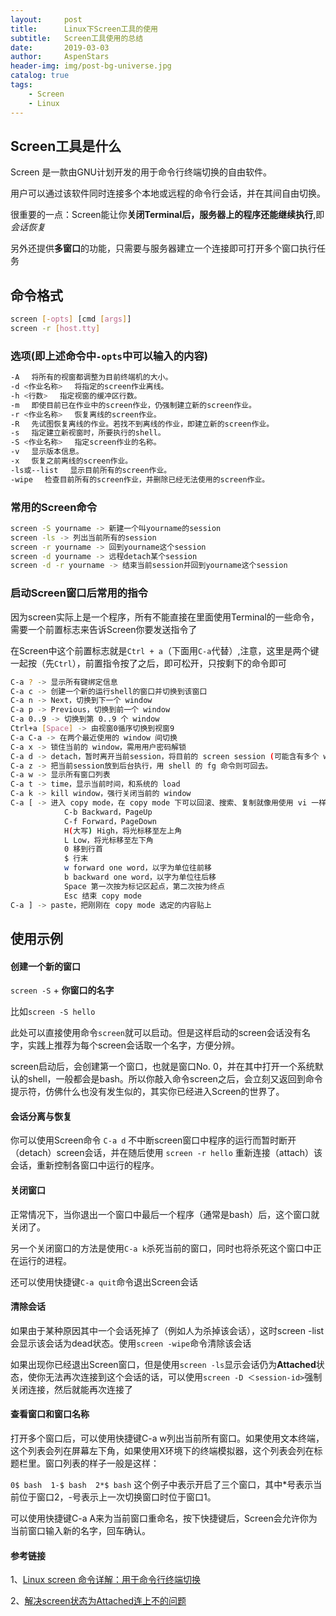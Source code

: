 ```yaml
---
layout:     post
title:      Linux下Screen工具的使用
subtitle:   Screen工具使用的总结
date:       2019-03-03
author:     AspenStars
header-img: img/post-bg-universe.jpg
catalog: true
tags:
    - Screen
    - Linux
---
```


## Screen工具是什么

Screen 是一款由GNU计划开发的用于命令行终端切换的自由软件。

用户可以通过该软件同时连接多个本地或远程的命令行会话，并在其间自由切换。

很重要的一点：Screen能让你**关闭Terminal后，服务器上的程序还能继续执行**,即*会话恢复*

另外还提供**多窗口**的功能，只需要与服务器建立一个连接即可打开多个窗口执行任务

## 命令格式

```bash
screen [-opts] [cmd [args]]
screen -r [host.tty]
```

### 选项(即上述命令中`-opts`中可以输入的内容)

```bash
-A 　将所有的视窗都调整为目前终端机的大小。
-d <作业名称> 　将指定的screen作业离线。
-h <行数> 　指定视窗的缓冲区行数。
-m 　即使目前已在作业中的screen作业，仍强制建立新的screen作业。
-r <作业名称> 　恢复离线的screen作业。
-R 　先试图恢复离线的作业。若找不到离线的作业，即建立新的screen作业。
-s 　指定建立新视窗时，所要执行的shell。
-S <作业名称> 　指定screen作业的名称。
-v 　显示版本信息。
-x 　恢复之前离线的screen作业。
-ls或--list 　显示目前所有的screen作业。
-wipe 　检查目前所有的screen作业，并删除已经无法使用的screen作业。
```

### 常用的Screen命令

```bash
screen -S yourname -> 新建一个叫yourname的session
screen -ls -> 列出当前所有的session
screen -r yourname -> 回到yourname这个session
screen -d yourname -> 远程detach某个session
screen -d -r yourname -> 结束当前session并回到yourname这个session
```

### 启动Screen窗口后常用的指令

因为screen实际上是一个程序，所有不能直接在里面使用Terminal的一些命令，需要一个前置标志来告诉Screen你要发送指令了

在Screen中这个前置标志就是`Ctrl + a`（下面用`C-a`代替）,注意，这里是两个键一起按（先`Ctrl`），前置指令按了之后，即可松开，只按剩下的命令即可

```bash
C-a ? -> 显示所有键绑定信息
C-a c -> 创建一个新的运行shell的窗口并切换到该窗口
C-a n -> Next，切换到下一个 window 
C-a p -> Previous，切换到前一个 window 
C-a 0..9 -> 切换到第 0..9 个 window
Ctrl+a [Space] -> 由视窗0循序切换到视窗9
C-a C-a -> 在两个最近使用的 window 间切换 
C-a x -> 锁住当前的 window，需用用户密码解锁
C-a d -> detach，暂时离开当前session，将目前的 screen session (可能含有多个 windows) 丢到后台执行，并会回到还没进 screen 时的状态，此时在 screen session 里，每个 window 内运行的 process (无论是前台/后台)都在继续执行，即使 logout 也不影响。 
C-a z -> 把当前session放到后台执行，用 shell 的 fg 命令则可回去。
C-a w -> 显示所有窗口列表
C-a t -> time，显示当前时间，和系统的 load 
C-a k -> kill window，强行关闭当前的 window
C-a [ -> 进入 copy mode，在 copy mode 下可以回滚、搜索、复制就像用使用 vi 一样
            C-b Backward，PageUp 
            C-f Forward，PageDown 
            H(大写) High，将光标移至左上角 
            L Low，将光标移至左下角 
            0 移到行首 
            $ 行末 
            w forward one word，以字为单位往前移 
            b backward one word，以字为单位往后移 
            Space 第一次按为标记区起点，第二次按为终点 
            Esc 结束 copy mode 
C-a ] -> paste，把刚刚在 copy mode 选定的内容贴上
```

## 使用示例

#### 创建一个新的窗口

`screen -S` + **你窗口的名字**

比如`screen -S hello`

此处可以直接使用命令`screen`就可以启动。但是这样启动的screen会话没有名字，实践上推荐为每个screen会话取一个名字，方便分辨。

screen启动后，会创建第一个窗口，也就是窗口No. 0，并在其中打开一个系统默认的shell，一般都会是bash。所以你敲入命令screen之后，会立刻又返回到命令提示符，仿佛什么也没有发生似的，其实你已经进入Screen的世界了。

#### 会话分离与恢复

你可以使用Screen命令 `C-a d` 不中断screen窗口中程序的运行而暂时断开（detach）screen会话，并在随后使用 `screen -r hello` 重新连接（attach）该会话，重新控制各窗口中运行的程序。

#### 关闭窗口

正常情况下，当你退出一个窗口中最后一个程序（通常是bash）后，这个窗口就关闭了。

另一个关闭窗口的方法是使用`C-a k`杀死当前的窗口，同时也将杀死这个窗口中正在运行的进程。

还可以使用快捷键`C-a quit`命令退出Screen会话

#### 清除会话

如果由于某种原因其中一个会话死掉了（例如人为杀掉该会话），这时screen -list会显示该会话为dead状态。使用`screen -wipe`命令清除该会话

如果出现你已经退出Screen窗口，但是使用`screen -ls`显示会话仍为**Attached**状态，使你无法再次连接到这个会话的话，可以使用`screen -D ＜session-id>`强制关闭连接，然后就能再次连接了

#### 查看窗口和窗口名称

打开多个窗口后，可以使用快捷键C-a w列出当前所有窗口。如果使用文本终端，这个列表会列在屏幕左下角，如果使用X环境下的终端模拟器，这个列表会列在标题栏里。窗口列表的样子一般是这样：

`0$ bash  1-$ bash  2*$ bash`
这个例子中表示开启了三个窗口，其中*号表示当前位于窗口2，-号表示上一次切换窗口时位于窗口1。

可以使用快捷键C-a A来为当前窗口重命名，按下快捷键后，Screen会允许你为当前窗口输入新的名字，回车确认。

#### 参考链接

1、[Linux screen 命令详解：用于命令行终端切换](https://wangchujiang.com/linux-command/c/screen.html)

2、[解决screen状态为Attached连上不的问题](https://www.centos.bz/2011/07/screen-attached-issue/)


